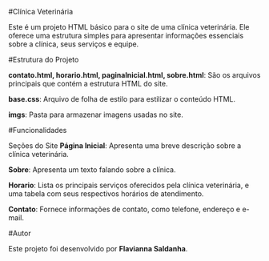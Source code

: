 #Clínica Veterinária


Este é um projeto HTML básico para o site de uma clínica veterinária. Ele oferece uma estrutura simples para apresentar informações essenciais sobre a clínica, seus serviços e equipe.

#Estrutura do Projeto


**contato.html, horario.html, paginaInicial.html, sobre.html**: São os arquivos principais que contém a estrutura HTML do site.

**base.css**: Arquivo de folha de estilo para estilizar o conteúdo HTML.

**imgs**: Pasta para armazenar imagens usadas no site.

#Funcionalidades


Seções do Site
**Página Inicial**: Apresenta uma breve descrição sobre a clínica veterinária.

**Sobre**: Apresenta um texto falando sobre a clínica.

**Horario**: Lista os principais serviços oferecidos pela clínica veterinária, e uma tabela com seus respectivos horários de atendimento.

**Contato**: Fornece informações de contato, como telefone, endereço e e-mail.

#Autor


Este projeto foi desenvolvido por **Flavianna Saldanha**.
